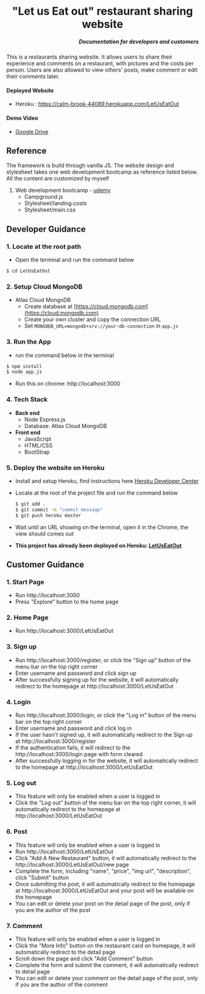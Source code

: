 # <center> "Let us Eat out" restaurant sharing website </center>

##### <p align="right">Documentation for developers and customers</p>

This is a restaurants sharing website. It allows users to share their experience and comments on a restaurant, with pictures and the costs per person. Users are also allowed to view others' posts, make comment or edit their comments later.

#### Deployed Website

- Heroku : https://calm-brook-44089.herokuapp.com/LetUsEatOut 

#### Demo Video

- [Google Drive](https://drive.google.com/file/d/1o1NCNLgkWpG5eFQsEZHVFJhoQNRQb9Yn/view?usp=sharing)

## Reference
 The framework is build through vanilla JS.
 The website design and stylesheet takes one web development bootcamp as reference listed below.
 All the content are customized by myself
1. Web development bootcamp - [udemy](https://www.udemy.com/course/the-complete-web-development-bootcamp/)
    - Campground.js 
    - Stylesheet/landing.costs
    - Stylesheet/main.css
   
## Developer Guidance
### 1. Locate at the root path

- Open the terminal and run the command below

```bash
$ cd LetUsEatOut
```

### 2. Setup Cloud MongoDB 

- Atlas Cloud MongoDB
  - Create database at [https://cloud.mongodb.com](https://cloud.mongodb.com)
  - Create your own cluster and copy the connection URL
  - Set ```MONGODB_URL=mongodb+srv://your-db-connection``` in ```app.js```

### 3. Run the App

- run the command below in the terminal

```bash
$ npm install
$ node app.js
```

- Run this on chrome: http://localhost:3000

### 4. Tech Stack

- **Back end**
  - Node Express.js
  - Database: Atlas Cloud MongoDB
- **Front end**
  - JavaScript
  - HTML/CSS
  - BootStrap

### 5. Deploy  the website on Heroku

- Install and setup Heroku, find instructions here [Heroku Developer Center](https://devcenter.heroku.com/articles/heroku-cli)

- Locate at the root of the project file and run the command below

  ```bash
  $ git add .
  $ git commit -m "commit message"
  $ git push heroku master
  ```

- Wait until an URL showing on the terminal, open it in the Chrome, the view should comes out
- **This project has already been deployed on Heroku: [LetUsEatOut](https://calm-brook-44089.herokuapp.com/LetUsEatOut )**

## Customer Guidance

### 1. Start Page

- Run http://localhost:3000
- Press "Explore" button to the home page

### 2. Home Page

- Run http://localhost:3000/LetUsEatOut

### 3. Sign up

- Run http://localhost:3000/register, or click the "Sign up" button of the menu bar on the top right corner
- Enter username and password and click sign up
- After successfully signing up for the website, it will automatically redirect to the homepage at http://localhost:3000/LetUsEatOut 

### 4. Login

- Run http://localhost:3000/login, or click the "Log in" button of the menu bar on the top right corner
- Enter username and password and click log in
- If the user hasn't signed up, it will automatically redirect to the Sign up at http://localhost:3000/register
- If the authentication fails, it will redirect to the http://localhost:3000/login page with form cleared
- After successfully logging in for the website, it will automatically redirect to the homepage at http://localhost:3000/LetUsEatOut

### 5. Log out

- This feature will only be enabled when a user is logged in
- Click the "Log out" button of the menu bar on the top right corner, it will automatically redirect to the homepage at http://localhost:3000/LetUsEatOut

### 6. Post

- This feature will only be enabled when a user is logged in
- Run http://localhost:3000/LetUsEatOut
- Click "Add A New Restaurant" button, it will automatically redirect to the http://localhost:3000/LetUsEatOut/new page
- Complete the form, including "name", "price", "img url", "description", click "Submit" button
- Once submitting the post, it will automatically redirect to the homepage at http://localhost:3000/LetUsEatOut and your post will be available on the homepage
- You can edit or delete your post on the detail page of the post, only if you are the author of the post

### 7. Comment

- This feature will only be enabled when a user is logged in
- Click the "More Info" button on the restaurant card on homepage, it will automatically redirect to the detail page
- Scroll down the page and click "Add Comment" button
- Complete the form and submit the comment, it will automatically redirect to detail page
- You can edit or delete your comment on the detail page of the post, only if you are the author of the comment